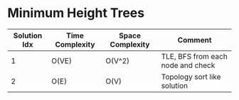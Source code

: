 # Minimum Height Trees

| Solution Idx | Time Complexity | Space Complexity | Comment                           |
| ------------ | --------------- | ---------------- | --------------------------------- |
| 1            | O(VE)           | O(V^2)           | TLE, BFS from each node and check |
| 2            | O(E)            | O(V)             | Topology sort like solution       |
